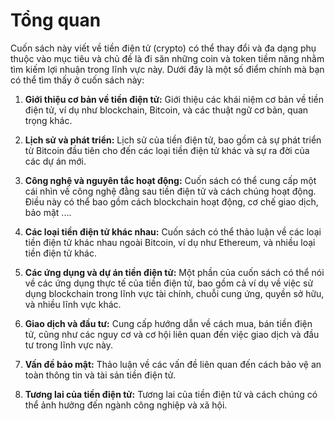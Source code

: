 # Tổng quan

Cuốn sách này viết về tiền điện tử (crypto) có thể thay đổi và đa dạng phụ thuộc vào mục tiêu và chủ đề là đi săn những coin và token tiềm năng nhằm tìm kiếm lợi nhuận trong lĩnh vực này. Dưới đây là một số điểm chính mà bạn có thể tìm thấy ở cuốn sách này:

1. **Giới thiệu cơ bản về tiền điện tử:** Giới thiệu các khái niệm cơ bản về tiền điện tử, ví dụ như blockchain, Bitcoin, và các thuật ngữ cơ bản, quan trọng khác.

2. **Lịch sử và phát triển:** Lịch sử của tiền điện tử, bao gồm cả sự phát triển từ Bitcoin đầu tiên cho đến các loại tiền điện tử khác và sự ra đời của các dự án mới.

3. **Công nghệ và nguyên tắc hoạt động:** Cuốn sách có thể cung cấp một cái nhìn về công nghệ đằng sau tiền điện tử và cách chúng hoạt động. Điều này có thể bao gồm cách blockchain hoạt động, cơ chế giao dịch, bảo mật ....

4. **Các loại tiền điện tử khác nhau:** Cuốn sách có thể thảo luận về các loại tiền điện tử khác nhau ngoài Bitcoin, ví dụ như Ethereum, và nhiều loại tiền điện tử khác.

5. **Các ứng dụng và dự án tiền điện tử:** Một phần của cuốn sách có thể nói về các ứng dụng thực tế của tiền điện tử, bao gồm cả ví dụ về việc sử dụng blockchain trong lĩnh vực tài chính, chuỗi cung ứng, quyền sở hữu, và nhiều lĩnh vực khác.

6. **Giao dịch và đầu tư:** Cung cấp hướng dẫn về cách mua, bán tiền điện tử, cũng như các nguy cơ và cơ hội liên quan đến việc giao dịch và đầu tư trong lĩnh vực này.

7. **Vấn đề bảo mật:** Thảo luận về các vấn đề liên quan đến cách bảo vệ an toàn thông tin và tài sản tiền điện tử.

8. **Tương lai của tiền điện tử:** Tương lai của tiền điện tử và cách chúng có thể ảnh hưởng đến ngành công nghiệp và xã hội.